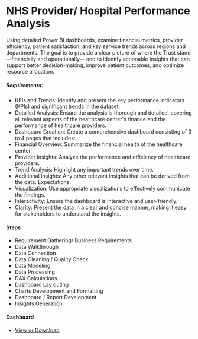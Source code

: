 # NHS Provider/ Hospital Performance Analysis
Using detailed Power BI dashboards, examine financial metrics, provider efficiency, 
patient satisfaction, and key service trends across regions and departments.
The goal is to provide a clear picture of where the Trust stand—financially and operationally— 
and to identify actionable insights that can support better decision-making, improve patient outcomes, 
and optimize resource allocation.

##### Requirements:
- KPIs and Trends: Identify and present the key
performance indicators (KPIs) and significant trends in the
dataset.
- Detailed Analysis: Ensure the analysis is thorough and
detailed, covering all relevant aspects of the healthcare
center's finance and the performance of healthcare
providers.
- Dashboard Creation: Create a comprehensive
dashboard consisting of 3 to 4 pages that includes:
 - Financial Overview: Summarize the financial health of
the healthcare center.
 - Provider Insights: Analyze the performance and
efficiency of healthcare providers.
 - Trend Analysis: Highlight any important trends over
time.
 - Additional Insights: Any other relevant insights that can
be derived from the data.
Expectations:
- Visualization: Use appropriate visualizations to effectively
communicate the findings.
- Interactivity: Ensure the dashboard is interactive and
user-friendly.
- Clarity: Present the data in a clear and concise manner,
making it easy for stakeholders to understand the insights.

#### Steps 
* Requirement Gathering/ Business Requirements
* Data Walkthrough
* Data Connection
* Data Cleaning / Quality Check
* Data Modeling
* Data Processing
* DAX Calculations
* Dashboard Lay outing
* Charts Development and Formatting
* Dashboard / Report Development
* Insights Generation

#### Dashboard
- <a href = "https://github.com/igwechinomso/NHS-provider-performance-analysis/blob/main/Nhs%20England%20performance%20analysis.pbit" >View or Download</a>
